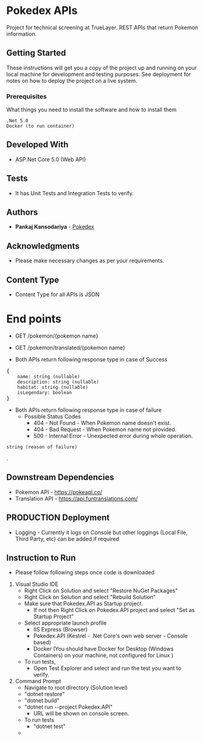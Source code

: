 # Pokedex APIs
Project for technical screening at TrueLayer. REST APIs that return Pokemon information.

## Getting Started

These instructions will get you a copy of the project up and running on your local machine for development and testing purposes. See deployment for notes on how to deploy the project on a live system.

### Prerequisites

What things you need to install the software and how to install them

```
.Net 5.0
Docker (to run container)
```

## Developed With

* ASP.Net Core 5.0 (Web API)

## Tests

* It has Unit Tests and Integration Tests to verify.

## Authors

* **Pankaj Kansodariya** - [Pokedex](https://github.com/pankaj-kansodariya/Pokedex)

## Acknowledgments

* Please make necessary changes as per your requirements.

## Content Type

* Content Type for all APIs is JSON

# End points
* GET /pokemon/\{pokemon name\}
* GET /pokemon/translated/\{pokemon name\} 

* Both APIs return following response type in case of Success
<pre>
{<code> 
    name: string (nullable)
    description: string (nullable)
    habitat: string (nullable)
    isLegendary: boolean</code>
}
</pre> 
    

* Both APIs return following response type in case of failure
  - Possible Status Codes
    - 404 - Not Found - When Pokemon name doesn't exist.
    - 404 - Bad Request - When Pokemon name not provided.
    - 500 - Internal Error - Unexpected error during whole operation.
<pre><code>string (reason of failure)</code></pre>.
    

## Downstream Dependencies
* Pokemon API - https://pokeapi.co/
* Translation API - https://api.funtranslations.com/


## PRODUCTION Deployment
* Logging - Currently it logs on Console but other loggings (Local File, Third Party, etc) can be added if required


## Instruction to Run
* Please follow following steps once code is downloaded
1. Visual Studio IDE
    - Right Click on Solution and select "Restore NuGet Packages"
    - Right Click on Solution and select "Rebuild Solution"
    - Make sure that Pokedex.API as Startup project.
      - If not then Right Click on Pokedex.API project and select "Set as Startup Project"
    - Select appropriate launch profile
      - IIS Express (Browser)
      - Pokedex.API (Kestrel - .Net Core's own web server - Console based)
      - Docker (You should have Docker for Desktop (Windows Containers) on your machine, not configured for Linux )
    - To run tests, 
      - Open Test Explorer and select and run the test you want to verify. 
2. Command Prompt
    - Navigate to root directory (Solution level) 
    - "dotnet restore"
    - "dotnet build"
    - "dotnet run --project Pokedex.API"
      - URL will be shown on console screen.
    - To run tests
      - "dotnet test"
    - 